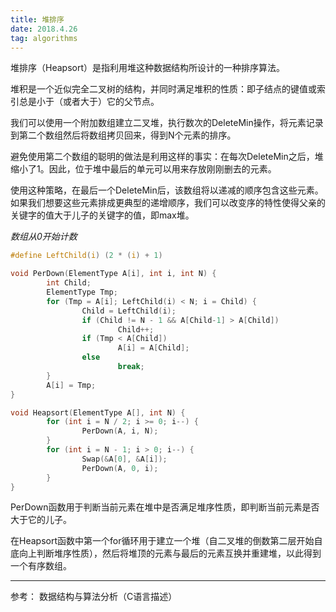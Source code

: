 ```yaml
---
title: 堆排序
date: 2018.4.26
tag: algorithms
---
```


堆排序（Heapsort）是指利用堆这种数据结构所设计的一种排序算法。

堆积是一个近似完全二叉树的结构，并同时满足堆积的性质：即子结点的键值或索引总是小于（或者大于）它的父节点。

<!--more-->

我们可以使用一个附加数组建立二叉堆，执行数次的DeleteMin操作，将元素记录到第二个数组然后将数组拷贝回来，得到N个元素的排序。

避免使用第二个数组的聪明的做法是利用这样的事实：在每次DeleteMin之后，堆缩小了1。因此，位于堆中最后的单元可以用来存放刚刚删去的元素。

使用这种策略，在最后一个DeleteMin后，该数组将以递减的顺序包含这些元素。如果我们想要这些元素排成更典型的递增顺序，我们可以改变序的特性使得父亲的关键字的值大于儿子的关键字的值，即max堆。

*数组从0开始计数*

```c
#define LeftChild(i) (2 * (i) + 1)

void PerDown(ElementType A[i], int i, int N) {
        int Child;
        ElementType Tmp;
        for (Tmp = A[i]; LeftChild(i) < N; i = Child) {
                Child = LeftChild(i);
                if (Child != N - 1 && A[Child-1] > A[Child])
                        Child++;
                if (Tmp < A[Child])
                        A[i] = A[Child];
                else
                        break;
        }
        A[i] = Tmp;
}

void Heapsort(ElementType A[], int N) {
        for (int i = N / 2; i >= 0; i--) {
                PerDown(A, i, N);
        }
        for (int i = N - 1; i > 0; i--) {
                Swap(&A[0], &A[i]);
                PerDown(A, 0, i);
        }
}
```

PerDown函数用于判断当前元素在堆中是否满足堆序性质，即判断当前元素是否大于它的儿子。

在Heapsort函数中第一个for循环用于建立一个堆（自二叉堆的倒数第二层开始自底向上判断堆序性质），然后将堆顶的元素与最后的元素互换并重建堆，以此得到一个有序数组。

---
参考：
数据结构与算法分析（C语言描述）
